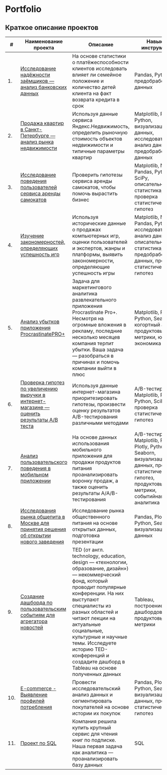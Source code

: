 # Portfolio

## Краткое описание проектов

| #    | Наименование проекта                | Описание                                                     | Навыки и инструменты   |
| ---- | ------------------------------------| ------------------------------------------------------------ | -----------------------|
| 1. | [Исследование надёжности заёмщиков — анализ банковских данных](https://github.com/by-Victor/Portfolio/blob/main/Banking%20data%20analysis/Исследование%20надежности%20заемщиков.ipynb "click me") | На основе статистики о платёжеспособности клиентов исследовать влияет ли семейное положение и количество детей клиента на факт возврата кредита в срок | Pandas, Python, предобработка данных |
| 2. |  [Продажа квартир в Санкт-Петербурге — анализ рынка недвижимости](https://github.com/by-Victor/Portfolio/blob/main/Real%20estate%20market%20analysis/Исследование%20объявлений%20о%20продаже%20квартир.ipynb "click me") | Используя данные сервиса Яндекс.Недвижимость, определить рыночную стоимость объектов недвижимости и типичные параметры квартир | Matplotlib, Pandas, Python, визуализация данных, исследовательский анализ данных, предобработка данных |
| 3. | [Исследование поведения пользователей сервиса аренды самокатов](https://github.com/by-Victor/Portfolio/blob/main/Scooter%20rental/Исследование%20сервиса%20аренды%20самокатов.ipynb "click me") | Проверить гипотезы сервиса аренды самокатов, чтобы помочь вырастить бизнес| Matplotlib, NumPy, Pandas, Python, SciPy, описательная статистика, проверка статистических гипотез |
| 4. | [Изучение закономерностей, определяющих успешность игр](https://github.com/by-Victor/Portfolio/blob/main/Online%20store%20for%20computer%20games/Исследование%20интернет-магазина%20компьютерных%20игр.ipynb "click me") | Используя исторические данные о продажах компьютерных игр, оценки пользователей и экспертов, жанры и платформы, выявить закономерности, определяющие успешность игры | Matplotlib, NumPy, Pandas, Python, исследовательский анализ данных, описательная статистика, предобработка данных, проверка статистических гипотез |
| 5. | [Анализ убытков приложения ProcrastinatePRO+](https://github.com/by-Victor/Portfolio/blob/main/ProcrastinatePRO%2B%20app/Исследование%20развлекательного%20приложения%20Procrastinate%20Pro%2B.ipynb "click me") | Задача для маркетингового аналитика развлекательного приложения Procrastinate Pro+. Несмотря на огромные вложения в рекламу, последние несколько месяцев компания терпит убытки. Ваша задача — разобраться в причинах и помочь компании выйти в плюс | Matplotlib, Pandas, Python, Seaborn, когортный анализ, продуктовые метрики, юнит-экономика |
| 6. | [Проверка гипотез по увеличению выручки в интернет-магазине — оценить результаты A/B теста](https://github.com/by-Victor/Portfolio/blob/main/Online%20store%20A%5CB%20test/Исследование%20интернет-магазина.ipynb "click me") | Используя данные интернет-магазина приоритезировать гипотезы, произвести оценку результатов A/B-тестирования различными методами | A/B-тестирование, Matplotlib, Pandas, Python, SciPy, проверка статистических гипотез |
| 7. | [Анализ пользовательского поведения в мобильном приложении](https://github.com/by-Victor/Portfolio/blob/main/Mobile%20app%20analysis/Исследование%20мобильного%20приложения.ipynb "click me") | На основе данных использования мобильного приложения для продажи продуктов питания проанализировать воронку продаж, а также оценить результаты A/A/B-тестирования | A/B-тестирование, Matplotlib, Pandas, Plotly, Python, Seaborn, визуализация данных, проверка статистических гипотез, продуктовые метрики, событийная аналитика |
| 8. | [Исследования рынка общепита в Москве для принятия решения об открытии нового заведения](https://github.com/by-Victor/Portfolio/blob/main/Catering%20market/Рынок%20заведений%20общественного%20питания%20Москвы.ipynb "click me") | Исследование рынка общественного питания на основе открытых данных, подготовка презентации | Pandas, Plotly, Python, Seaborn, визуализация данных |
| 9. |[Создание дашборда по пользовательским событиям для агрегатора новостей](https://public.tableau.com/views/TEDconferences_17159713707130/TEDconferences?:language=en-US&:sid=&:display_count=n&:origin=viz_share_link "click me") | TED (от англ. technology, education, design — «технологии, образование, дизайн») — некоммерческий фонд, который проводит популярные конференции. На них выступают специалисты из разных областей и читают лекции на актуальные социальные, культурные и научные темы. Исследуете историю TED-конференций и создадите дашборд в Tableau на основе полученных данных | Tableau, построение дашбордов, продуктовые метрики |
| 10. | [E-commerce - Выявление профилей потребления](https://github.com/by-Victor/Portfolio/blob/main/e-commerce/Выявление%20профилей%20потребления%20e-commerce.ipynb "click me") | Провести исследовательский анализ данных и сегментировать покупателей на основе истории их покупок | Pandas, Plotly, Python, Seaborn, визуализация данных, проверка статистических гипотез |
| 11. | [Проект по SQL](https://github.com/by-Victor/Portfolio/blob/main/Books%20SQL/SQL.ipynb "click me") | Компания решила купить крупный сервис для чтения книг по подписке. Наша первая задача как аналитика — проанализировать базу данных | SQL |
